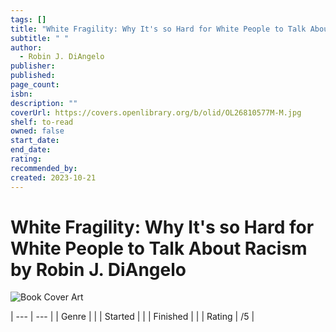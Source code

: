 ```yaml
---
tags: []
title: "White Fragility: Why It's so Hard for White People to Talk About Racism"
subtitle: " "
author:
  - Robin J. DiAngelo
publisher: 
published: 
page_count: 
isbn: 
description: ""
coverUrl: https://covers.openlibrary.org/b/olid/OL26810577M-M.jpg
shelf: to-read
owned: false
start_date: 
end_date: 
rating: 
recommended_by: 
created: 2023-10-21
---
```


# White Fragility: Why It's so Hard for White People to Talk About Racism by Robin J. DiAngelo

![Book Cover Art](https://covers.openlibrary.org/b/olid/OL26810577M-M.jpg)


| --- | --- |
| Genre |  |
| Started |  |
| Finished |  |
| Rating | /5 |

